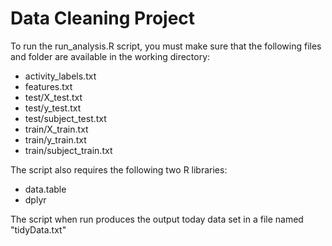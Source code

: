 Data Cleaning Project
=====================

To run the run_analysis.R script, you must make sure that the following files
and folder are available in the working directory:

* activity_labels.txt
* features.txt
* test/X_test.txt
* test/y_test.txt
* test/subject_test.txt
* train/X_train.txt
* train/y_train.txt
* train/subject_train.txt

The script also requires the following two R libraries:

* data.table
* dplyr

The script when run produces the output today data set in 
a file named "tidyData.txt"

